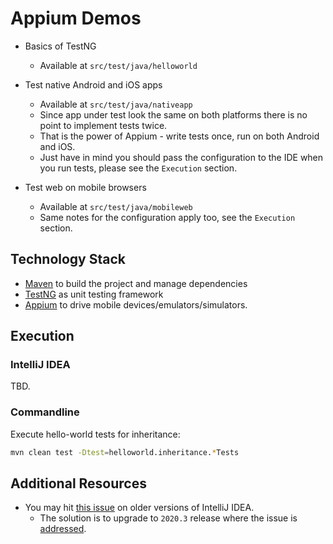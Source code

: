 # Appium Demos 

- Basics of TestNG
    - Available at `src/test/java/helloworld`


- Test native Android and iOS apps
    - Available at `src/test/java/nativeapp`
    - Since app under test look the same on both platforms there is no point to implement tests twice.
    - That is the power of Appium - write tests once, run on both Android and iOS.
    - Just have in mind you should pass the configuration to the IDE when you run tests, please see the `Execution` section.


- Test web on mobile browsers
    - Available at `src/test/java/mobileweb`
    - Same notes for the configuration apply too, see the `Execution` section.
    
## Technology Stack
- [Maven](https://maven.apache.org/) to build the project and manage dependencies
- [TestNG](https://testng.org/doc/) as unit testing framework
- [Appium](http://appium.io/) to drive mobile devices/emulators/simulators.

## Execution

### IntelliJ IDEA
TBD.

### Commandline

Execute hello-world tests for inheritance:
```bash
mvn clean test -Dtest=helloworld.inheritance.*Tests
```
 
## Additional Resources

- You may hit [this issue](https://stackoverflow.com/questions/57299606/testng-by-default-disables-loading-dtd-from-unsecure-urls) on older versions of IntelliJ IDEA.
    - The solution is to upgrade to `2020.3` release where the issue is [addressed](https://youtrack.jetbrains.com/issue/IDEA-234765).
